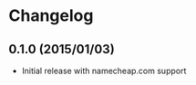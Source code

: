 Changelog
=========

0.1.0 (2015/01/03)
------------------

 - Initial release with namecheap.com support
